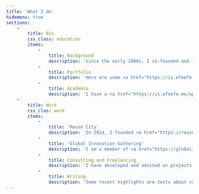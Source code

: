 ```yaml
---
title: 'What I do'
hidemenu: true
sections:
    -
        title: Bio
        css_class: education
        items:
            -
                title: Background
                description: 'Since the early 2000s, I co-founded and led diverse initiatives dedicated to critical thinking (and making) at the intersections between culture, science, technology, and society. Some examples are <a href="https://metareciclagem.github.io/">MetaReciclagem</a>, <a href="https://web.archive.org/web/20200428202319/http://culturadigital.br/">CulturaDigital.BR</a>, <a href="https://wiki.p2pfoundation.net/Bricolabs">Bricolabs</a>, <a href="https://is.efeefe.me/stuff/redelabs">Rede//Labs</a>, <a href="https://web.archive.org/web/20130318073725/http://lixoeletronico.org:80">Lixo Eletrônico</a>, <a href="https://cienciaabertaubatuba.github.io/">Ciência Aberta Ubatuba</a>, <a href="https://ubalab.github.io/">UbaLab</a>. I am also a co-founder and lead articulator of the <a href="https://tropixel.org">Tropixel network</a>. I was the user community manager and project manager of the <a href="https://subutai.io">Subutai Platform</a>. I am also an occasional <a href="https://is.efeefe.me/stuff/lectures-talks-presentations">lecturer/panelist/workshop facilitator/teacher/instructor/</a> on diverse topics.'
            -
                title: Portfolio
                description: 'Here are some <a href="https://is.efeefe.me/projects">project</a> I was involved with. Check also a list of <a href="https://is.efeefe.me/stuff/lectures-talks-presentations">lectures and talks</a>.'
            -
                title: Academia
                description: 'I have a <a href="https://is.efeefe.me/opendott">PhD in Design</a> from <a href="https://northumbria.ac.uk">Northumbria University</a> (Newcastle-upon-Tyne, UK). The title of my thesis successfully defended in September 2023 is "<a href="https://wiki.reuse.city/opendott">Generous cities – weaving commons-oriented systems for the reuse of excess materials in urban contexts</a>". Before that, I got an [MA in Scientific and Cultural Dissemination from <a href="http://www.labjor.unicamp.br/">Labjor</a> at the University of Campinas (UNICAMP) in Brazil, acquired with a <a href="https://redelabs-org.github.io/livro/redelabs-laborat%C3%B3rios-experimentais-em-rede-2014">dissertation about networked experimental labs</a>.<br />Check also my academic profiles on <a href="https://orcid.org/0000-0002-4764-7069">ORCID</a>, <a href="https://northumbria.academia.edu/FelipeFonseca">Academia.edu</a>, and <a href="https://www.researchgate.net/profile/Felipe-Schmidt-Fonseca">ResearchGate</a>.'
    -
        title: Work
        css_clas: work
        items:
            -
                title: 'Reuse City'
                description: 'In 2024, I founded <a href="https://reuse.city">Reuse City</a>, a studio dedicated to applied research, service design and technology development in the fields of circular economy, right to repair, and zero waste policy.'
            -
                title: 'Global Innovation Gathering'
                description: 'I am a member of <a href="https://globalinnovationgathering.org">GIG</a>, an international network of makerspaces and innovation hubs. Since early 2025, I work with GIG as a researcher on <em>critical and inclusive circularity</em>.'
            -
                title: Consulting and Freelancing
                description: 'I have developed and advised on projects with diverse organisations. For example the University of Bristol, FTHub, GIG, Itaú Cultural, the Brazilian Ministry of Culture, UNDP, as well as numerous municipalities and nonprofits. I am also a member and mentor of the Distributed Design Platform.'
            -
                title: Writing
                description: 'Some recent highlights are texts about <a href="../stuff/open-for-all">open source</a> in government, and the <a href="../stuff/seeds-digital-reforestation">semente toolkit</a> for community-based initiatives. A summary of my PhD research is available <a href="https://is.efeefe.me/opendott/generous-cities-summary">here</a> and further documentation about it are in <a href="https://wiki.reuse.city/opendott">this research wiki</a>.'
---
```


